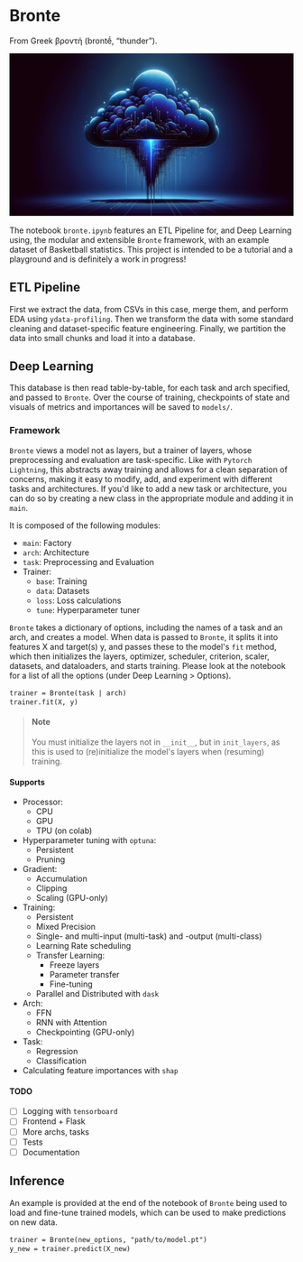 # Bronte

From Greek βροντή (brontḗ, “thunder”).

![thunder](thunder.png)

The notebook `bronte.ipynb` features an ETL Pipeline for, and Deep Learning using, the modular and extensible `Bronte` framework, with an example dataset of Basketball statistics. This project is intended to be a tutorial and a playground and is definitely a work in progress!

## ETL Pipeline

First we extract the data, from CSVs in this case, merge them, and perform EDA using `ydata-profiling`. Then we transform the data with some standard cleaning and dataset-specific feature engineering. Finally, we partition the data into small chunks and load it into a database.

## Deep Learning

This database is then read table-by-table, for each task and arch specified, and passed to `Bronte`. Over the course of training, checkpoints of state and visuals of metrics and importances will be saved to `models/`.

### Framework

`Bronte` views a model not as layers, but a trainer of layers, whose preprocessing and evaluation are task-specific. Like with `Pytorch Lightning`, this abstracts away training and allows for a clean separation of concerns, making it easy to modify, add, and experiment with different tasks and architectures. If you'd like to add a new task or architecture, you can do so by creating a new class in the appropriate module and adding it in `main`.

It is composed of the following modules:

- `main`: Factory
- `arch`: Architecture
- `task`: Preprocessing and Evaluation
- Trainer:
  - `base`: Training
  - `data`: Datasets
  - `loss`: Loss calculations
  - `tune`: Hyperparameter tuner

`Bronte` takes a dictionary of options, including the names of a task and an arch, and creates a model. When data is passed to `Bronte`, it splits it into features X and target(s) y, and passes these to the model's `fit` method, which then initializes the layers, optimizer, scheduler, criterion, scaler, datasets, and dataloaders, and starts training. Please look at the notebook for a list of all the options (under Deep Learning > Options).

    trainer = Bronte(task | arch)
    trainer.fit(X, y)

> #### Note
>
> You must initialize the layers not in `__init__`, but in `init_layers`, as this is used to (re)initialize the model's layers when (resuming) training.

#### Supports

- Processor:
  - CPU
  - GPU
  - TPU (on colab)
- Hyperparameter tuning with `optuna`:
  - Persistent
  - Pruning
- Gradient:
  - Accumulation
  - Clipping
  - Scaling (GPU-only)
- Training:
  - Persistent
  - Mixed Precision
  - Single- and multi-input (multi-task) and -output (multi-class)
  - Learning Rate scheduling
  - Transfer Learning:
    - Freeze layers
    - Parameter transfer
    - Fine-tuning
  - Parallel and Distributed with `dask`
- Arch:
  - FFN
  - RNN with Attention
  - Checkpointing (GPU-only)
- Task:
  - Regression
  - Classification
- Calculating feature importances with `shap`

#### TODO

- [ ] Logging with `tensorboard`
- [ ] Frontend + Flask
- [ ] More archs, tasks
- [ ] Tests
- [ ] Documentation

## Inference

An example is provided at the end of the notebook of `Bronte` being used to load and fine-tune trained models, which can be used to make predictions on new data.

    trainer = Bronte(new_options, "path/to/model.pt")
    y_new = trainer.predict(X_new)

